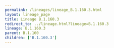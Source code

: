 ```yaml
---
permalink: /lineages/lineage_B.1.160.3.html
layout: lineage_page
title: Lineage B.1.160.3
redirect_to: ../lineage.html?lineage=B.1.160.3
lineage: B.1.160.3
parent: B.1.160
children: ['B.1.160.3']
---
```

